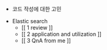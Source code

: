 * 코드 작성에 대한 고민

- Elastic search
  - [[ 1 review ]]
  - [[ 2 application and utilization ]]
  - [[ 3 QnA from me ]]
